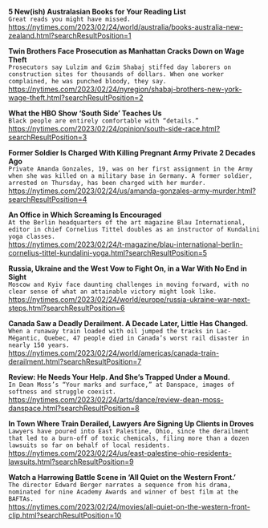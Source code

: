 **5 New(ish) Australasian Books for Your Reading List**\
`Great reads you might have missed.`\
https://nytimes.com/2023/02/24/world/australia/books-australia-new-zealand.html?searchResultPosition=1

**Twin Brothers Face Prosecution as Manhattan Cracks Down on Wage Theft**\
`Prosecutors say Lulzim and Gzim Shabaj stiffed day laborers on construction sites for thousands of dollars. When one worker complained, he was punched bloody, they say.`\
https://nytimes.com/2023/02/24/nyregion/shabaj-brothers-new-york-wage-theft.html?searchResultPosition=2

**What the HBO Show ‘South Side’ Teaches Us**\
`Black people are entirely comfortable with “details.”`\
https://nytimes.com/2023/02/24/opinion/south-side-race.html?searchResultPosition=3

**Former Soldier Is Charged With Killing Pregnant Army Private 2 Decades Ago**\
`Private Amanda Gonzales, 19, was on her first assignment in the Army when she was killed on a military base in Germany. A former soldier, arrested on Thursday, has been charged with her murder.`\
https://nytimes.com/2023/02/24/us/amanda-gonzales-army-murder.html?searchResultPosition=4

**An Office in Which Screaming Is Encouraged**\
`At the Berlin headquarters of the art magazine Blau International, editor in chief Cornelius Tittel doubles as an instructor of Kundalini yoga classes.`\
https://nytimes.com/2023/02/24/t-magazine/blau-international-berlin-cornelius-tittel-kundalini-yoga.html?searchResultPosition=5

**Russia, Ukraine and the West Vow to Fight On, in a War With No End in Sight**\
`Moscow and Kyiv face daunting challenges in moving forward, with no clear sense of what an attainable victory might look like.`\
https://nytimes.com/2023/02/24/world/europe/russia-ukraine-war-next-steps.html?searchResultPosition=6

**Canada Saw a Deadly Derailment. A Decade Later, Little Has Changed.**\
`When a runaway train loaded with oil jumped the tracks in Lac-Mégantic, Quebec, 47 people died in Canada’s worst rail disaster in nearly 150 years.`\
https://nytimes.com/2023/02/24/world/americas/canada-train-derailment.html?searchResultPosition=7

**Review: He Needs Your Help. And She’s Trapped Under a Mound.**\
`In Dean Moss’s “Your marks and surface,” at Danspace, images of softness and struggle coexist.`\
https://nytimes.com/2023/02/24/arts/dance/review-dean-moss-danspace.html?searchResultPosition=8

**In Town Where Train Derailed, Lawyers Are Signing Up Clients in Droves**\
`Lawyers have poured into East Palestine, Ohio, since the derailment that led to a burn-off of toxic chemicals, filing more than a dozen lawsuits so far on behalf of local residents.`\
https://nytimes.com/2023/02/24/us/east-palestine-ohio-residents-lawsuits.html?searchResultPosition=9

**Watch a Harrowing Battle Scene in ‘All Quiet on the Western Front.’**\
`The director Edward Berger narrates a sequence from his drama, nominated for nine Academy Awards and winner of best film at the BAFTAs.`\
https://nytimes.com/2023/02/24/movies/all-quiet-on-the-western-front-clip.html?searchResultPosition=10

